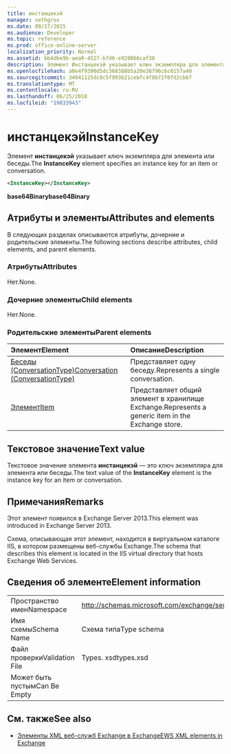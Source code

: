 ```yaml
---
title: инстанцекэй
manager: sethgros
ms.date: 09/17/2015
ms.audience: Developer
ms.topic: reference
ms.prod: office-online-server
localization_priority: Normal
ms.assetid: bb4dbe9b-aea0-4527-b7d6-e928066caf38
description: Элемент Инстанцекэй указывает ключ экземпляра для элемента или беседы.
ms.openlocfilehash: a0e4f9390d5dc368388b5a20e38796c6c0157a40
ms.sourcegitcommit: 34041125dc8c5f993b21cebfc4f8b72f0fd2cb6f
ms.translationtype: MT
ms.contentlocale: ru-RU
ms.lasthandoff: 06/25/2018
ms.locfileid: "19833943"
---
```

# <a name="instancekey"></a><span data-ttu-id="185ca-103">инстанцекэй</span><span class="sxs-lookup"><span data-stu-id="185ca-103">InstanceKey</span></span>

<span data-ttu-id="185ca-104">Элемент **инстанцекэй** указывает ключ экземпляра для элемента или беседы.</span><span class="sxs-lookup"><span data-stu-id="185ca-104">The **InstanceKey** element specifies an instance key for an item or conversation.</span></span> 
  
```XML
<InstanceKey></InstanceKey>
```

 <span data-ttu-id="185ca-105">**base64Binary**</span><span class="sxs-lookup"><span data-stu-id="185ca-105">**base64Binary**</span></span>
## <a name="attributes-and-elements"></a><span data-ttu-id="185ca-106">Атрибуты и элементы</span><span class="sxs-lookup"><span data-stu-id="185ca-106">Attributes and elements</span></span>

<span data-ttu-id="185ca-107">В следующих разделах описываются атрибуты, дочерние и родительские элементы.</span><span class="sxs-lookup"><span data-stu-id="185ca-107">The following sections describe attributes, child elements, and parent elements.</span></span>
  
### <a name="attributes"></a><span data-ttu-id="185ca-108">Атрибуты</span><span class="sxs-lookup"><span data-stu-id="185ca-108">Attributes</span></span>

<span data-ttu-id="185ca-109">Нет.</span><span class="sxs-lookup"><span data-stu-id="185ca-109">None.</span></span>
  
### <a name="child-elements"></a><span data-ttu-id="185ca-110">Дочерние элементы</span><span class="sxs-lookup"><span data-stu-id="185ca-110">Child elements</span></span>

<span data-ttu-id="185ca-111">Нет.</span><span class="sxs-lookup"><span data-stu-id="185ca-111">None.</span></span>
  
### <a name="parent-elements"></a><span data-ttu-id="185ca-112">Родительские элементы</span><span class="sxs-lookup"><span data-stu-id="185ca-112">Parent elements</span></span>

|<span data-ttu-id="185ca-113">**Элемент**</span><span class="sxs-lookup"><span data-stu-id="185ca-113">**Element**</span></span>|<span data-ttu-id="185ca-114">**Описание**</span><span class="sxs-lookup"><span data-stu-id="185ca-114">**Description**</span></span>|
|:-----|:-----|
|[<span data-ttu-id="185ca-115">Беседы (ConversationType)</span><span class="sxs-lookup"><span data-stu-id="185ca-115">Conversation (ConversationType)</span></span>](conversation-conversationtype.md) <br/> |<span data-ttu-id="185ca-116">Представляет одну беседу.</span><span class="sxs-lookup"><span data-stu-id="185ca-116">Represents a single conversation.</span></span>  <br/> |
|[<span data-ttu-id="185ca-117">Элемент</span><span class="sxs-lookup"><span data-stu-id="185ca-117">Item</span></span>](item.md) <br/> |<span data-ttu-id="185ca-118">Представляет общий элемент в хранилище Exchange.</span><span class="sxs-lookup"><span data-stu-id="185ca-118">Represents a generic item in the Exchange store.</span></span>  <br/> |
   
## <a name="text-value"></a><span data-ttu-id="185ca-119">Текстовое значение</span><span class="sxs-lookup"><span data-stu-id="185ca-119">Text value</span></span>

<span data-ttu-id="185ca-120">Текстовое значение элемента **инстанцекэй** — это ключ экземпляра для элемента или беседы.</span><span class="sxs-lookup"><span data-stu-id="185ca-120">The text value of the **InstanceKey** element is the instance key for an item or conversation.</span></span> 
  
## <a name="remarks"></a><span data-ttu-id="185ca-121">Примечания</span><span class="sxs-lookup"><span data-stu-id="185ca-121">Remarks</span></span>

<span data-ttu-id="185ca-122">Этот элемент появился в Exchange Server 2013.</span><span class="sxs-lookup"><span data-stu-id="185ca-122">This element was introduced in Exchange Server 2013.</span></span>
  
<span data-ttu-id="185ca-123">Схема, описывающая этот элемент, находится в виртуальном каталоге IIS, в котором размещены веб-службы Exchange.</span><span class="sxs-lookup"><span data-stu-id="185ca-123">The schema that describes this element is located in the IIS virtual directory that hosts Exchange Web Services.</span></span>
  
## <a name="element-information"></a><span data-ttu-id="185ca-124">Сведения об элементе</span><span class="sxs-lookup"><span data-stu-id="185ca-124">Element information</span></span>

|||
|:-----|:-----|
|<span data-ttu-id="185ca-125">Пространство имен</span><span class="sxs-lookup"><span data-stu-id="185ca-125">Namespace</span></span>  <br/> |http://schemas.microsoft.com/exchange/services/2006/types  <br/> |
|<span data-ttu-id="185ca-126">Имя схемы</span><span class="sxs-lookup"><span data-stu-id="185ca-126">Schema Name</span></span>  <br/> |<span data-ttu-id="185ca-127">Схема типа</span><span class="sxs-lookup"><span data-stu-id="185ca-127">Type schema</span></span>  <br/> |
|<span data-ttu-id="185ca-128">Файл проверки</span><span class="sxs-lookup"><span data-stu-id="185ca-128">Validation File</span></span>  <br/> |<span data-ttu-id="185ca-129">Types. xsd</span><span class="sxs-lookup"><span data-stu-id="185ca-129">types.xsd</span></span>  <br/> |
|<span data-ttu-id="185ca-130">Может быть пустым</span><span class="sxs-lookup"><span data-stu-id="185ca-130">Can Be Empty</span></span>  <br/> ||
   
## <a name="see-also"></a><span data-ttu-id="185ca-131">См. также</span><span class="sxs-lookup"><span data-stu-id="185ca-131">See also</span></span>



- [<span data-ttu-id="185ca-132">Элементы XML веб-служб Exchange в Exchange</span><span class="sxs-lookup"><span data-stu-id="185ca-132">EWS XML elements in Exchange</span></span>](ews-xml-elements-in-exchange.md)

